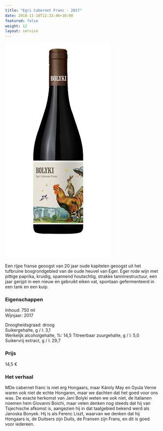```yaml
---
title: "Egri Cabernet Franc - 2017"
date: 2018-11-18T12:33:46+10:00
featured: false
weight: 12
layout: service
---
```

![Bolyki12](/images/bolyki12.png)

Een rijpe franse geoogst van 20 jaar oude kapitelen geoogst uit het tufbruine bosgrondgebied van de oude heuvel van Eger. Eger rode wijn met pittige paprika, kruidig, spannend houtachtig, strakke tanninestructuur, een jaar gerijpt in een nieuw en gebruikt eiken vat, spontaan gefermenteerd in een tank en een kuip.

### Eigenschappen  

Inhoud: 750 ml  
Wijnjaar: 2017

Droogheidsgraad: droog  
Suikergehalte, g / l: 3,1  
Werkelijk alcoholgehalte, %: 14,5
Titreerbaar zuurgehalte, g / l: 5,0  
Suikervrij extract, g / l: 29,7

### Prijs

14,5 €

### Het verhaal

MDe cabernet franc is niet erg Hongaars, maar Károly May en Gyula Verne waren ook niet de echte Hongaren, maar we dachten dat het goed voor ons was. De exacte herkomst van Jani Bolyki weten we ook niet, de Italianen noemen hem Giovanni Boichi, maar velen denken nog steeds dat hij van Tsjechische afkomst is, aangezien hij in dat taalgebied bekend werd als Janoska Bonyek. Hij is als Ferenc Liszt, waarvan we denken dat hij Hongaars is, de Duitsers zijn Duits, de Fransen zijn Frans, en dit is goed voor iedereen.
